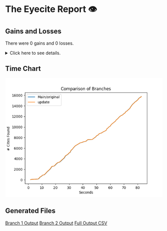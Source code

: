 # The Eyecite Report :eye:



Gains and Losses
---------
There were 0 gains and 0 losses.

<details>
<summary>Click here to see details.</summary>

|     id     |  Gain  |  Loss  |
| ---------- | ------ | ------ |


</details>



Time Chart
---------

![image](https://raw.githubusercontent.com/freelawproject/reporters-db/artifacts/225/results/chart.png)


Generated Files
---------

[Branch 1 Output](https://raw.githubusercontent.com/freelawproject/reporters-db/artifacts/225/results/original.json)
[Branch 2 Output](https://raw.githubusercontent.com/freelawproject/reporters-db/artifacts/225/results/update.json)
[Full Output CSV ](https://raw.githubusercontent.com/freelawproject/reporters-db/artifacts/225/results/output.csv)
